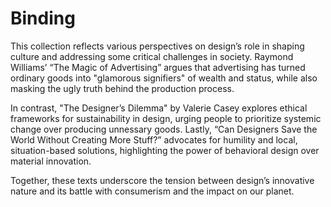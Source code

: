 # Binding

This collection reflects various perspectives on design’s role in shaping culture and addressing some critical challenges in society. Raymond Williams’ “The Magic of Advertising” argues that advertising has turned ordinary goods into "glamorous signifiers" of wealth and status, while also masking the ugly truth behind the production process.

In contrast, "The Designer’s Dilemma" by Valerie Casey explores ethical frameworks for sustainability in design, urging people to prioritize systemic change over producing unnessary goods. Lastly, “Can Designers Save the World Without Creating More Stuff?” advocates for humility and local, situation-based solutions, highlighting the power of behavioral design over material innovation.

Together, these texts underscore the tension between design’s innovative nature and its battle with consumerism and the impact on our planet.
